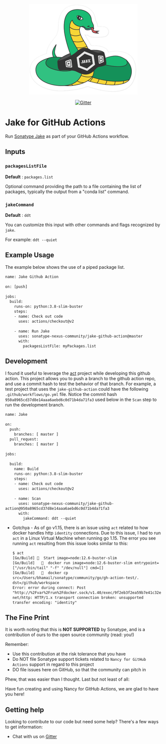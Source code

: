 <p align="center">
    <img src="https://github.com/sonatype-nexus-community/jake/blob/master/docs/images/jake.png" width="350"/>
</p>

<p align="center">
    <a href="https://gitter.im/sonatype-nexus-community/jake?utm_source=badge&utm_medium=badge&utm_campaign=pr-badge"><img src="https://badges.gitter.im/sonatype-nexus-community/jake.svg" alt="Gitter"></img></a>
</p>

# Jake for GitHub Actions

Run [Sonatype Jake](https://github.com/sonatype-nexus-community/jake) as part of your GitHub Actions workflow.

## Inputs

### `packagesListFile`

**Default** : `packages.list` 

Optional command providing the path to a file containing the list of packages, typically the output from a "conda list" command.

### `jakeCommand`

**Default** : `ddt` 

You can customize this input with other commands and flags recognized by `jake`. 
 
For example: `ddt --quiet`

## Example Usage

The example below shows the use of a piped package list.
```
name: Jake Github Action

on: [push]

jobs:
  build:
    runs-on: python:3.8-slim-buster
    steps:
    - name: Check out code
      uses: actions/checkout@v2

    - name: Run Jake
      uses: sonatype-nexus-community/jake-github-action@master
      with:
        packagesListFile: myPackages.list
```

## Development

I found it useful to leverage the [act](https://github.com/nektos/act) project while developing
this github action. This project allows you to push a branch to the github action repo, and use a commit hash to test the behavior
of that branch. For example, a test project that uses the `jake-github-action` could have the following `.github/workflows/go.yml` file. 
Notice the commit hash `950a8965cd37d8e14aaa6aebd6c0d71b4da71fa3` used below in the `Scan` step to run the 
development branch. 

```
name: Jake

on:
  push:
    branches: [ master ]
  pull_request:
    branches: [ master ]

jobs:

  build:
    name: Build
    runs-on: python:3.8-slim-buster
    steps:
    - name: Check out code
      uses: actions/checkout@v2

    - name: Scan
      uses: sonatype-nexus-community/jake-github-action@950a8965cd37d8e14aaa6aebd6c0d71b4da71fa3
      with:
        jakeCommand: ddt --quiet
```
 
  * Gotchya - As of go v1.15, there is an issue using `act` related to how docker handles http `identity`
  connections. Due to this issue, I had to run `act` in a Linux Virtual Machine when running go 1.15. The error 
  you see running `act` resulting from this issue looks similar to this:
    ```
    $ act 
    [Go/Build] 🚀  Start image=node:12.6-buster-slim
    [Go/Build]   🐳  docker run image=node:12.6-buster-slim entrypoint=["/usr/bin/tail" "-f" "/dev/null"] cmd=[]
    [Go/Build]   🐳  docker cp src=/Users/bhamail/sonatype/community/go/gh-action-test/. dst=/github/workspace
    Error: error during connect: Post "http://%2Fvar%2Frun%2Fdocker.sock/v1.40/exec/9f2eb3f2ea59b7e41c32efe56a90c2919fe4b459b3f1e763dd02686f797839da/start": net/http: HTTP/1.x transport connection broken: unsupported transfer encoding: "identity"
    ```

## The Fine Print

It is worth noting that this is **NOT SUPPORTED** by Sonatype, and is a contribution of ours
to the open source community (read: you!)

Remember:

* Use this contribution at the risk tolerance that you have
* Do NOT file Sonatype support tickets related to `Nancy for GitHub Actions` support in regard to this project
* DO file issues here on GitHub, so that the community can pitch in

Phew, that was easier than I thought. Last but not least of all:

Have fun creating and using Nancy for GitHub Actions, we are glad to have you here!

## Getting help

Looking to contribute to our code but need some help? There's a few ways to get information:

* Chat with us on [Gitter](https://gitter.im/sonatype-nexus-community/nancy)
